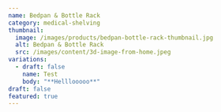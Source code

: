 ```yaml
---
name: Bedpan & Bottle Rack
category: medical-shelving
thumbnail:
  image: /images/products/bedpan-bottle-rack-thumbnail.jpg
  alt: Bedpan & Bottle Rack
  src: /images/content/3d-image-from-home.jpeg
variations:
  - draft: false
    name: Test
    body: "**Helllooooo**"
draft: false
featured: true
---
```

